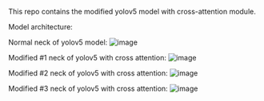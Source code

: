 
This repo contains the modified yolov5 model with cross-attention module. 

Model architecture: 

Normal neck of yolov5 model: 
![image](https://github.com/erkamkavak/yolov5-crossattn/assets/70749779/4445d316-3f41-4032-b270-6bf91bad68a7)

Modified #1 neck of yolov5 with cross attention: 
![image](https://github.com/erkamkavak/yolov5-crossattn/assets/70749779/dd0000bf-47b7-4480-b55b-60262dedf1f1)

Modified #2 neck of yolov5 with cross attention: 
![image](https://github.com/erkamkavak/yolov5-crossattn/assets/70749779/1c7e1bdd-d995-4840-bdfc-c9f92b1d0abe)

Modified #3 neck of yolov5 with cross attention: 
![image](https://github.com/erkamkavak/yolov5-crossattn/assets/70749779/d9e0c220-4ed2-47e2-9499-a1b43e9fd58a)
